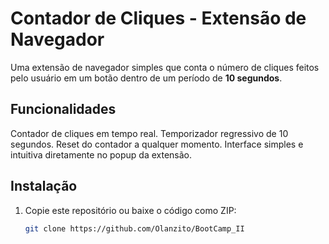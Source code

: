 # Contador de Cliques - Extensão de Navegador

Uma extensão de navegador simples que conta o número de cliques feitos pelo usuário em um botão dentro de um período de **10 segundos**.

## Funcionalidades

 Contador de cliques em tempo real.
 Temporizador regressivo de 10 segundos.
 Reset do contador a qualquer momento.
 Interface simples e intuitiva diretamente no popup da extensão.

## Instalação

1. Copie este repositório ou baixe o código como ZIP:
   ```bash
   git clone https://github.com/Olanzito/BootCamp_II
